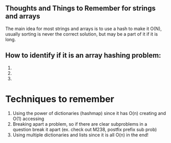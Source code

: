 ## Thoughts and Things to Remember for strings and arrays

The main idea for most strings and arrays is to use a hash to make it O(N), usually sorting is never the correct solution, but may be a part of it if it is long.

## How to identify if it is an array hashing problem:

1.
2.
3.

# Techniques to remember

1. Using the power of dictionaries (hashmap) since it has O(n) creating and O(1) accessing
2. Breaking apart a problem, so if there are clear subproblems in a question break it apart (ex. check out M238, postfix prefix sub prob)
3. Using multiple dictionaries and lists since it is all O(n) in the end!